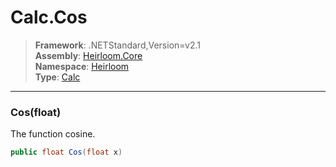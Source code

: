 # Calc.Cos

> **Framework**: .NETStandard,Version=v2.1  
> **Assembly**: [Heirloom.Core][0]  
> **Namespace**: [Heirloom][0]  
> **Type**: [Calc][1]  

--------------------------------------------------------------------------------

### Cos(float)

The function cosine.

```cs
public float Cos(float x)
```

[0]: ../Heirloom.Core.md
[1]: Heirloom.Calc.md
